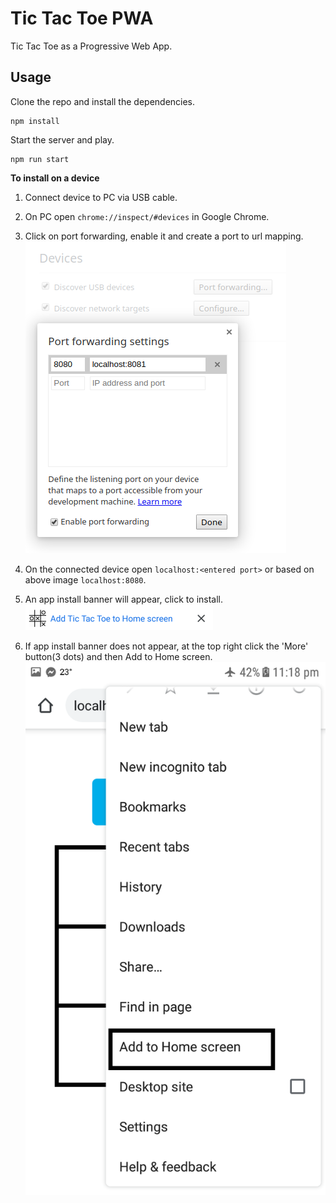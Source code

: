 # Tic Tac Toe PWA

Tic Tac Toe as a Progressive Web App.
  
## Usage

Clone the repo and install the dependencies.
```
npm install
```

Start the server and play.
```
npm run start
```

**To install on a device**

  01. Connect device to PC via USB cable.

  02. On PC open `chrome://inspect/#devices` in Google Chrome.
      
  03. Click on port forwarding, enable it and create a port to url mapping. 
    ![](screenshots/port_forwarding.png "Port Forwarding")
    
  04. On the connected device open `localhost:<entered port>` or based on above image `localhost:8080`.

  05. An app install banner will appear, click to install.
    ![](screenshots/app_install_banner.png "App Install Banner")
    
  06. If app install banner does not appear, at the top right click the 'More' button(3 dots) and then Add to Home screen.
    ![](screenshots/add_to_home_screen.png "Add to Home Screen")


